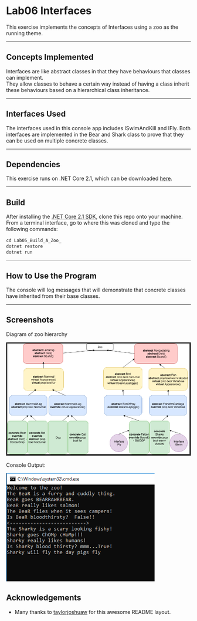 # Lab06 Interfaces
This exercise implements the concepts of Interfaces using a zoo as the running theme.

---
## Concepts Implemented
Interfaces are like abstract classes in that they have behaviours that classes can implement.  
They allow classes to behave a certain way instead of having a class inherit these behaviours 
based on a hierarchical class inheritance.

---

## Interfaces Used
The interfaces used in this console app includes ISwimAndKill and IFly.
Both interfaces are implemented in the Bear and Shark class to
prove that they can be used on multiple concrete classes.

---

## Dependencies
This exercise runs on .NET Core 2.1, which can be downloaded [here](https://www.microsoft.com/net/download/macos).

---
## Build
After installing the [.NET Core 2.1 SDK](https://www.microsoft.com/net/download/macos), clone this repo onto your machine. From a terminal interface, go to where this was cloned and type the following commands:

```
cd Lab05_Build_A_Zoo_
dotnet restore
dotnet run
```

---
## How to Use the Program
The console will log messages that will demonstrate that concrete classes have inherited from their base classes.

---

## Screenshots
Diagram of zoo hierarchy

![Hierarchy Diagram](/assets/zoo.png)

Console Output:

![Console Output](/assets/zooConsoleOutput.png)

## Acknowledgements
- Many thanks to [taylorjoshuaw](https://github.com/taylorjoshuaw) 
for this awesome README layout.